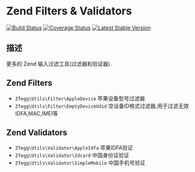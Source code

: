 Zend Filters & Validators
=========================

[![Build Status](https://travis-ci.org/zfegg/'zend-inputfilter-utils.png)](https://travis-ci.org/zfegg/'zend-inputfilter-utils)
[![Coverage Status](https://coveralls.io/repos/github/zfegg/'zend-inputfilter-utils/badge.svg?branch=master)](https://coveralls.io/github/zfegg/'zend-inputfilter-utils?branch=master)
[![Latest Stable Version](https://poser.pugx.org/zfegg/'zend-inputfilter-utils/v/stable.png)](https://packagist.org/packages/zfegg/'zend-inputfilter-utils)

## 描述

更多的 Zend 输入过滤工具(过滤器和验证器).

## Zend Filters

- `Zfegg\Utils\Filter\AppleDevice` 苹果设备型号过滤器
- `Zfegg\Utils\Filter\EmptyDeviceUdid` 空设备ID格式过滤器,用于过滤无效IDFA,MAC,IMEI等


## Zend Validators

- `Zfegg\Utils\Validator\AppleIdfa`  苹果IDFA验证
- `Zfegg\Utils\Validator\Idcard`     中国身份证验证
- `Zfegg\Utils\Validator\SimpleMobile`  中国手机号验证

